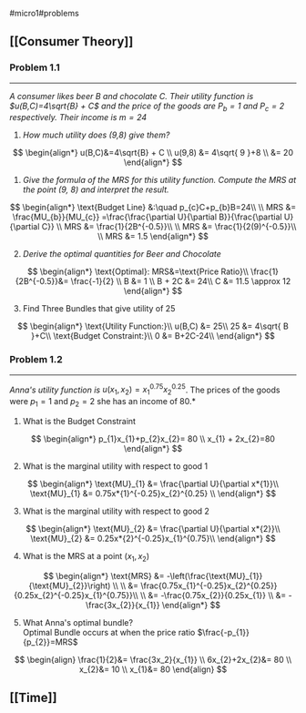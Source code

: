 #micro1#problems

## [[Consumer Theory]]

### Problem 1.1
---

*A consumer likes beer $B$ and chocolate $C$. Their utility function is $u(B,C)=4\sqrt{B} + C$ and the price of the goods are $P_{b}=1$ and $P_c=2$ respectively. Their income is $m=24$*

1. *How much utility does (9,8) give them?*

$$
\begin{align*}
u(B,C)&=4\sqrt{B} + C \\
u(9,8) &= 4\sqrt{ 9 }+8 \\
&= 20
\end{align*}
$$

1. *Give the formula of the MRS for this utility function. Compute the MRS at the point (9, 8) and interpret the result.*

$$
\begin{align*}
\text{Budget Line} &:\quad p_{c}C+p_{b}B=24\\ \\
MRS &= \frac{MU_{b}}{MU_{c}} =\frac{\frac{\partial U}{\partial B}}{\frac{\partial U}{\partial C}} \\
MRS &= \frac{1}{2B^{-0.5}}\\ \\
MRS &= \frac{1}{2(9)^{-0.5}}\\ \\
MRS &= 1.5
\end{align*}
$$

2. *Derive the optimal quantities for Beer and Chocolate*

$$
\begin{align*}
\text{Optimal}: MRS&=\text{Price Ratio}\\
\frac{1}{2B^{-0.5}}&= \frac{-1}{2} \\
B &= 1 \\
B + 2C &= 24\\
C &= 11.5 \approx 12
\end{align*}
$$

3. Find Three Bundles that give utility of 25

$$
\begin{align*}
\text{Utility Function:}\\
u(B,C) &= 25\\
25 &= 4\sqrt{ B }+C\\
\text{Budget Constraint:}\\
0 &= B+2C-24\\
\end{align*}
$$

### Problem 1.2
---

*Anna's utility function is* $u(x_{1}, x_{2})=x_{1}^{0.75}x_{2}^{0.25}$. The prices of the goods were $p_{1}=1$ and $p_{2}=2$ she has an income of $80$.*

1. What is the Budget Constraint

$$ 
\begin{align*}
p_{1}x_{1}+p_{2}x_{2}= 80 \\ 
x_{1} + 2x_{2}=80
\end{align*}
$$

2. What is the marginal utility with respect to good 1 

$$
\begin{align*}
\text{MU}_{1} &= \frac{\partial U}{\partial x*{1}}\\
\text{MU}_{1} &= 0.75x*{1}^{-0.25}x_{2}^{0.25} \\
\end{align*}
$$

3. What is the marginal utility with respect to good 2

$$
\begin{align*}
\text{MU}_{2} &= \frac{\partial U}{\partial x*{2}}\\
\text{MU}_{2} &= 0.25x*{2}^{-0.25}x_{1}^{0.75}\\
\end{align*}
$$

4. What is the MRS at a point $(x_{1}, x_{2})$

$$
\begin{align*}
\text{MRS} &= -\left(\frac{\text{MU}_{1}}{\text{MU}_{2}}\right) \\ \\
&= \frac{0.75x_{1}^{-0.25}x_{2}^{0.25}}{0.25x_{2}^{-0.25}x_{1}^{0.75}}\\ \\
&= -\frac{0.75x_{2}}{0.25x_{1}} \\ 
&= -\frac{3x_{2}}{x_{1}}
\end{align*}
$$

5. What Anna's optimal bundle?  
		Optimal Bundle occurs at when the price ratio $\frac{-p_{1}}{p_{2}}=MRS$  

$$
\begin{align}
\frac{1}{2}&= \frac{3x_2}{x_{1}} \\
6x_{2}+2x_{2}&= 80 \\
x_{2}&= 10 \\
x_{1}&= 80
\end{align}
$$

## [[Time]]
